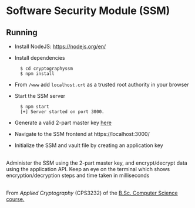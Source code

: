 # **Software Security Module (SSM)**

## Running
- Install NodeJS: https://nodejs.org/en/
- Install dependencies <br>

        $ cd cryptographyssm
        $ npm install
- From `/www` add `localhost.crt` as a trusted root authority in your browser    

- Start the SSM server <br>
        
        $ npm start
        [+] Server started on port 3000.
- Generate a valid 2-part master key <a href='https://www.browserling.com/tools/random-hex'>here</a>
- Navigate to the SSM frontend at https://localhost:3000/
- Initialize the SSM and vault file by creating an application key

<br>
Administer the SSM using the 2-part master key, and encrypt/decrypt data using the application API. Keep an eye on the terminal which shows encryption/decryption steps and time taken in milliseconds

<br>
<br>

From *Applied Cryptography* (CPS3232) of the <a href='https://www.um.edu.mt/courses/overview/UBSCHICGCFT-2020-1-O'>B.Sc. Computer Science course.</a>

